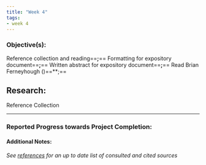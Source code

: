 ```yaml
---
title: "Week 4"
tags:
- week 4
---
```


### Objective(s): 
Reference collection and reading==**;**== Formatting for expository document==**;**== Written abstract for expository document==**;**== Read Brian Ferneyhough ()==**;==

## Research:
Reference Collection
________________



### Reported Progress towards Project Completion:


#### Additional Notes:

*See [references](references.md) for an up to date list of consulted and cited sources*

